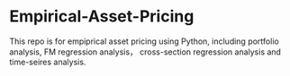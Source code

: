 # Empirical-Asset-Pricing
This repo is for empiprical asset pricing using Python, including portfolio analysis, FM regression analysis， cross-section regression analysis and time-seires analysis. 
